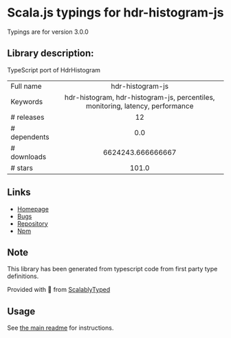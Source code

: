 
# Scala.js typings for hdr-histogram-js

Typings are for version 3.0.0

## Library description:
TypeScript port of HdrHistogram

|                    |                 |
| ------------------ | :-------------: |
| Full name          | hdr-histogram-js |
| Keywords           | hdr-histogram, hdr-histogram-js, percentiles, monitoring, latency, performance |
| # releases         | 12 |
| # dependents       | 0.0 |
| # downloads        | 6624243.666666667 |
| # stars            | 101.0 |

## Links
- [Homepage](https://github.com/HdrHistogram/HdrHistogramJS#readme)
- [Bugs](https://github.com/HdrHistogram/HdrHistogramJS/issues)
- [Repository](https://github.com/HdrHistogram/HdrHistogramJS)
- [Npm](https://www.npmjs.com/package/hdr-histogram-js)
    


## Note
This library has been generated from typescript code from first party type definitions.

Provided with :purple_heart: from [ScalablyTyped](https://github.com/oyvindberg/ScalablyTyped)

## Usage
See [the main readme](../../readme.md) for instructions.


